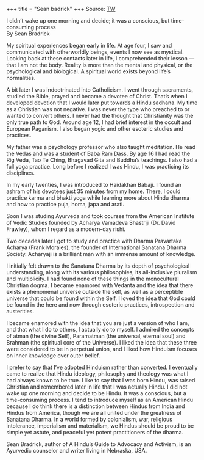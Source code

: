 +++
title = "Sean badrick"
+++
Source: [TW](https://www.hinduismtoday.com/magazine/oct-nov-dec-2022/my-path-to-hinduism/)

I didn’t wake up one morning and decide; it was a conscious, but time-consuming process  
By Sean Bradrick


 My spiritual experiences began early in life. At age four, I saw and communicated with otherworldly beings, events I now see as mystical. Looking back at these contacts later in life, I comprehended their lesson —that I am not the body. Reality is more than the mental and physical, or the psychological and biological. A spiritual world exists ­beyond life’s normalities. 

A bit later I was indoctrinated into Catholicism. I went through sacraments, studied the Bible, prayed and became a devotee of Christ. That’s when I developed devotion that I would later put towards a Hindu sadhana. My time as a Christian was not negative. I was never the type who preached to or wanted to convert others. I never had the thought that Christianity was the only true path to God. Around age 12, I had brief interest in the occult and European Paganism. I also began yogic and other esoteric studies and practices. 

My father was a psychology professor who also taught meditation. He read the Vedas and was a student of Baba Ram Dass. By age 16 I had read the Rig Veda, Tao Te Ching, Bhagavad Gita and Buddha’s teachings. I also had a full yoga practice. Long before I realized I was Hindu, I was practicing its disciplines.

In my early twenties, I was introduced to Haidakhan Babaji. I found an ashram of his devotees just 35 minutes from my home. There, I could practice karma and bhakti yoga while learning more about Hindu dharma and how to practice puja, homa, japa and arati. 

Soon I was studing Ayurveda and took courses from the American Institute of Vedic Studies founded by Acharya Vamadeva Shastriji (Dr. David Frawley), whom I regard as a modern-day rishi. 

Two decades later I got to study and practice with Dharma Pravartaka Acharya (Frank Morales), the founder of International Sanatana Dharma Society. Acharyaji is a brilliant man with an immense amount of knowledge.

I initially felt drawn to the Sanatana Dharma by its depth of psychological understanding, along with its various philosophies, its all-inclusive pluralism and multiplicity. I had found none of these things in the monocultural Christian dogma. I became enamored with Vedanta and the idea that there exists a phenomenal universe outside the self, as well as a perceptible universe that could be found within the Self. I loved the idea that God could be found in the here and now through esoteric practices, introspection and austerities.

I became enamored with the idea that you are just a version of who I am, and that what I do to others, I actually do to myself. I admired the concepts of atman (the divine Self), Paramatman (the universal, eternal soul) and Brahman (the spiritual core of the Universe). I liked the idea that these three were considered to be in perpetual union, and I liked how Hinduism focuses on inner knowledge over outer belief.

I prefer to say that I’ve adopted Hinduism rather than converted. I eventually came to realize that Hindu ideology, philosophy and theology was what I had always known to be true. I like to say that I was born Hindu, was raised Christian and remembered later in life that I was actually Hindu. I did not wake up one morning and decide to be Hindu. It was a conscious, but a time-consuming process. I tend to introduce myself as an American Hindu because I do think there is a distinction between Hindus from India and Hindus from America, though we are all united under the greatness of Sanatana Dharma. In a world formed by colonialism, war, religious intolerance, imperialism and materialism, we Hindus should be proud to be simple yet astute, and peaceful yet potent practitioners of the dharma.

Sean Bradrick, author of A Hindu’s Guide to Advocacy and Activism, is an Ayurvedic counselor and writer living in Nebraska, USA.